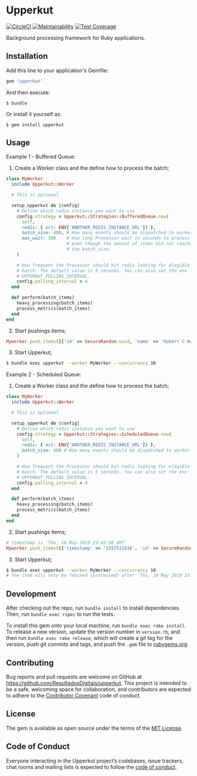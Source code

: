 # Upperkut

[![CircleCI](https://circleci.com/gh/ResultadosDigitais/upperkut/tree/master.svg?style=svg&circle-token=693e512de6985be3b3db12279ba6ed508fb5c6f6)](https://circleci.com/gh/ResultadosDigitais/upperkut/tree/master)
[![Maintainability](https://api.codeclimate.com/v1/badges/ece40319b0db03af891d/maintainability)](https://codeclimate.com/repos/5b318a7c6d37b70272008676/maintainability)
[![Test Coverage](https://api.codeclimate.com/v1/badges/ece40319b0db03af891d/test_coverage)](https://codeclimate.com/repos/5b318a7c6d37b70272008676/test_coverage)

Background processing framework for Ruby applications.

## Installation

Add this line to your application's Gemfile:

```ruby
gem 'upperkut'
```

And then execute:

    $ bundle

Or install it yourself as:

    $ gem install upperkut

## Usage
Example 1 - Buffered Queue:

1) Create a Worker class and the define how to process the batch;
  ```ruby
  class MyWorker
    include Upperkut::Worker

    # This is optional

    setup_upperkut do |config|
      # Define which redis instance you want to use
      config.strategy = Upperkut::Strategies::BufferedQueue.new(
        self,
        redis: { url: ENV['ANOTHER_REDIS_INSTANCE_URL']) },
        batch_size: 400, # How many events should be dispatched to worker.
        max_wait: 300    # How long Processor wait in seconds to process batch.
                         # even though the amount of items did not reached the
                         # the batch_size.
      )

      # How frequent the Processor should hit redis looking for elegible
      # batch. The default value is 5 seconds. You can also set the env
      # UPPERKUT_POLLING_INTERVAL.
      config.polling_interval = 4
    end

    def perform(batch_items)
      heavy_processing(batch_items)
      process_metrics(batch_items)
    end
  end
  ```

2) Start pushings items;
  ```ruby
  Myworker.push_items([{'id' => SecureRandom.uuid, 'name' => 'Robert C Hall',  'action' => 'EMAIL_OPENNED'}])
  ```

3) Start Upperkut;
  ```bash
  $ bundle exec upperkut --worker MyWorker --concurrency 10
  ```

Example 2 - Scheduled Queue:

1) Create a Worker class and the define how to process the batch;
  ```ruby
  class MyWorker
    include Upperkut::Worker

    # This is optional

    setup_upperkut do |config|
      # Define which redis instance you want to use
      config.strategy = Upperkut::Strategies::ScheduledQueue.new(
        self,
        redis: { url: ENV['ANOTHER_REDIS_INSTANCE_URL']) },
        batch_size: 400 # How many events should be dispatched to worker.
      )

      # How frequent the Processor should hit redis looking for elegible
      # batch. The default value is 5 seconds. You can also set the env
      # UPPERKUT_POLLING_INTERVAL.
      config.polling_interval = 4
    end

    def perform(batch_items)
      heavy_processing(batch_items)
      process_metrics(batch_items)
    end
  end
  ```

2) Start pushings items;
  ```ruby
  # timestamp is 'Thu, 10 May 2019 23:43:58 GMT'
  Myworker.push_items([{'timestamp' => '1557531838', 'id' => SecureRandom.uuid, 'name' => 'Robert C Hall',  'action' => 'SEND_NOTIFICATION'}])
  ```

3) Start Upperkut;
  ```bash
  $ bundle exec upperkut --worker MyWorker --concurrency 10
  # The item will only be fetched (processed) after 'Thu, 10 May 2019 23:43:58 GMT'
  ```

## Development

After checking out the repo, run `bundle install` to install dependencies. Then, run `bundle exec rspec` to run the tests.

To install this gem onto your local machine, run `bundle exec rake install`. To release a new version, update the version number in `version.rb`, and then run `bundle exec rake release`, which will create a git tag for the version, push git commits and tags, and push the `.gem` file to [rubygems.org](https://rubygems.org).

## Contributing

Bug reports and pull requests are welcome on GitHub at https://github.com/ResultadosDigitais/upperkut. This project is intended to be a safe, welcoming space for collaboration, and contributors are expected to adhere to the [Contributor Covenant](http://contributor-covenant.org) code of conduct.

## License

The gem is available as open source under the terms of the [MIT License](https://opensource.org/licenses/MIT).

## Code of Conduct

Everyone interacting in the Upperkut project’s codebases, issue trackers, chat rooms and mailing lists is expected to follow the [code of conduct](https://github.com/ResultadosDigitais/upperkut/blob/master/CODE_OF_CONDUCT.md).
